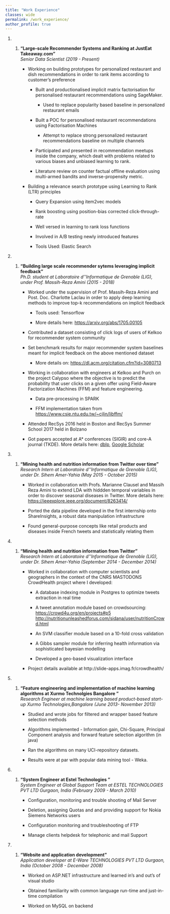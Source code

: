 ```yaml
---
title: "Work Experience"
classes: wide
permalink: /work_experience/
author_profile: true
---
```

<ol>

<li>

<ol>
<li><p><span><strong><span class="sans-serif">“Large-scale Recommender Systems and Ranking at JustEat Takeaway.com”</span></strong></span><br />
<span><em>Senior Data Scientist (2019 - Present)</em></span></p>
<ul>
<li><p>Working on building prototypes for personalized restaurant and dish recommendations in order to rank items according to customer’s preference</p>
<ul>
<li><p>Built and productionalised implicit matrix factorisation for personalised restaurant recommendations using SageMaker.</p>
<ul>
<li><p>Used to replace popularity based baseline in personalized restaurant emails</p></li>
</ul></li>
<li><p>Built a POC for personalised restaurant recommendations using Factorisation Machines</p>
<ul>
<li><p>Attempt to replace strong personalized restaurant recommendations baseline on multiple channels</p></li>
</ul></li>
<li><p>Participated and presented in recommendation meetups inside the company, which dealt with problems related to various biases and unbiased learning to rank.</p></li>
<li><p>Literature review on counter factual offline evaluation using multi-armed bandits and inverse-propensity metric.</p></li>
</ul></li>
<li><p>Building a relevance search prototype using Learning to Rank (LTR) principles</p>
<ul>
<li><p>Query Expansion using item2vec models</p></li>
<li><p>Rank boosting using position-bias corrected click-through-rate</p></li>
<li><p>Well versed in learning to rank loss functions</p></li>
<li><p>Involved in A/B testing newly introduced features</p></li>
<li><p>Tools Used: Elastic Search</p></li>
</ul></li>
</ul></li>
</ol>

</li>

<li>

<ol>
<li><p><span><strong><span class="sans-serif">“Building large scale recommender sytems leveraging implicit feedback”</span></strong></span><br />
<span><em>Ph.D. student at Laboratoire d’’Informatique de Grenoble (LIG), under Prof. Massih-Reza Amini (2015 - 2018)</em></span></p>
<ul>
<li><p>Worked under the supervision of Prof. Massih-Reza Amini and Post. Doc. Charlotte Laclau in order to apply deep learning methods to improve top-k recommendations on implicit feedback</p>
<ul>
<li><p>Tools used: Tensorflow</p></li>
<li><p>More details here: <a href="https://arxiv.org/abs/1705.00105">https://arxiv.org/abs/1705.00105</a></p></li>
</ul></li>
<li><p>Contributed a dataset consisting of click logs of users of Kelkoo for recommender system community</p></li>
<li><p>Set benchmark results for major recommender system baselines meant for implicit feedback on the above mentioned dataset</p>
<ul>
<li><p>More details on: <a href="https://dl.acm.org/citation.cfm?id=3080713">https://dl.acm.org/citation.cfm?id=3080713</a></p></li>
</ul></li>
<li><p>Working in collaboration with engineers at Kelkoo and Purch on the project Calypso where the objective is to predict the probability that user clicks on a given offer using Field-Aware Factorization Machines (FFM) and feature engineering.</p>
<ul>
<li><p>Data pre-processing in SPARK</p></li>
<li><p>FFM implementation taken from <a href="https://www.csie.ntu.edu.tw/~cjlin/libffm/">https://www.csie.ntu.edu.tw/~cjlin/libffm/</a></p></li>
</ul></li>
<li><p>Attended RecSys 2016 held in Boston and RecSys Summer School 2017 held in Bolzano</p></li>
<li><p>Got papers accepted at A* conferences (SIGIR) and core-A journal (TKDE). More details here: <a href="https://dblp.uni-trier.de/pers/hd/s/Sidana:Sumit">dblp</a>, <a href="https://scholar.google.com/citations?user=pVWIAA0AAAAJ&amp;hl=en">Google Scholar</a></p></li>
</ul></li>
</ol>

</li>

<li>

<ol>
<li><p><span><strong><span class="sans-serif">“Mining health and nutrition information from Twitter over time”</span></strong></span><br />
<span><em>Research Intern at Laboratoire d’’Informatique de Grenoble (LIG), under Dr. Sihem Amer-Yahia (May 2015 - October 2015)</em></span></p>
<ul>
<li><p>Worked in collaboration with Profs. Marianne Clausel and Massih Reza Amini to extend LDA with hiddden temporal variables in order to discover seasonal diseases in Twitter. More details here: <a href="https://ieeexplore.ieee.org/document/8263414/">https://ieeexplore.ieee.org/document/8263414/</a></p></li>
<li><p>Ported the data pipeline developed in the first internship onto ShareInsights, a robust data manipulation infrastructure</p></li>
<li><p>Found general-purpose concepts like retail products and diseases inside French tweets and statistically relating them</p></li>
</ul></li>
</ol>

</li>

<li>

<ol>
<li><p><span><strong><span class="sans-serif">“Mining health and nutrition information from Twitter”</span></strong></span><br />
<span><em>Research Intern at Laboratoire d’’Informatique de Grenoble (LIG), under Dr. Sihem Amer-Yahia (September 2014 - December 2014)</em></span></p>
<ul>
<li><p>Worked in collaboration with computer scientists and geographers in the context of the CNRS MASTODONS CrowdHealth project where I developed:</p>
<ul>
<li><p>A database indexing module in Postgres to optimize tweets extraction in real time</p></li>
<li><p>A tweet annotation module based on crowdsourcing:<br />
<a href="https://crowd4u.org/en/projects#p5">https://crowd4u.org/en/projects#p5</a><br />
<a href="http://nutritionunleashedforus.com/sidana/user/nutritionCrowd.html">http://nutritionunleashedforus.com/sidana/user/nutritionCrowd.html</a></p></li>
<li><p>An SVM classifier module based on a 10-fold cross validation</p></li>
<li><p>A Gibbs sampler module for inferring health information via sophisticated bayesian modelling</p></li>
<li><p>Developed a geo-based visualization interface</p></li>
</ul></li>
<li><p>Project details available at http://slide-apps.imag.fr/crowdhealth/</p></li>
</ul></li>
</ol>

</li>

<li>

<ol>
<li><p><span><strong><span class="sans-serif">“Feature engineering and implementation of machine learning algorithms at Xurmo Technolgies Bangalore ”</span></strong></span><br />
<span><em>Research Engineer at machine learning based product-based start-up Xurmo Technologies,Bangalore (June 2013- November 2013)</em></span></p>
<ul>
<li><p>Studied and wrote jobs for filtered and wrapper based feature selection methods</p></li>
<li><p>Algorithms implemented - Information gain, Chi-Square, Principal Component analysis and forward feature selection algorithm (in java)</p></li>
<li><p>Ran the algorithms on many UCI-repository datasets.</p></li>
<li><p>Results were at par with popular data mining tool - Weka.</p></li>
</ul></li>
</ol>

</li>

<li>

<ol>
<li><p><span><strong><span class="sans-serif">“System Engineer at Estel Technologies ”</span></strong></span><br />
<span><em>System Engineer at Global Support Team at ESTEL TECHNOLOGIES PVT LTD Gurgaon, India (February 2009 - March 2010)</em></span></p>
<ul>
<li><p>Configuration, monitoring and trouble shooting of Mail Server</p></li>
<li><p>Deletion, assigning Quotas and and providing support for Nokia Siemens Networks users</p></li>
<li><p>Configuration monitoring and troubleshooting of FTP</p></li>
<li><p>Manage clients helpdesk for telephonic and mail Support</p></li>
</ul></li>
</ol>

</li>

<li>

<ol>
<li><p><span><strong><span class="sans-serif">“Website and application development”</span></strong></span><br />
<span><em>Application developer at E-Ware TECHNOLOGIES PVT LTD Gurgaon, India (October 2008 - December 2008)</em></span></p>
<ul>
<li><p>Worked on ASP.NET infrastructure and learned in’s and out’s of visual studio</p></li>
<li><p>Obtained familiarity with common language run-time and just-in-time compilation</p></li>
<li><p>Worked on MySQL on backend</p></li>
</ul></li>
</ol>

</li>

</ol>